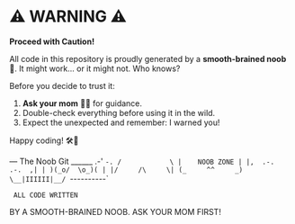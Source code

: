 # ⚠️ WARNING ⚠️

**Proceed with Caution!**

All code in this repository is proudly generated by a **smooth-brained noob** 🧠. It might work... or it might not. Who knows?

Before you decide to trust it:

1. **Ask your mom** 🧑‍👩 for guidance.
2. Double-check everything before using it in the wild.
3. Expect the unexpected and remember: I warned you!

Happy coding! 🛠️🚀

— The Noob Git
        ______
     .-'      `-.
    /            \
   |    NOOB ZONE |
   |,  .-.  .-.  ,|
   | )(_o/  \o_)( |
   |/     /\     \|
   (_     ^^     _)
    \__|IIIIII|__/
     `----------`

     ALL CODE WRITTEN
 BY A SMOOTH-BRAINED NOOB.
   ASK YOUR MOM FIRST!

